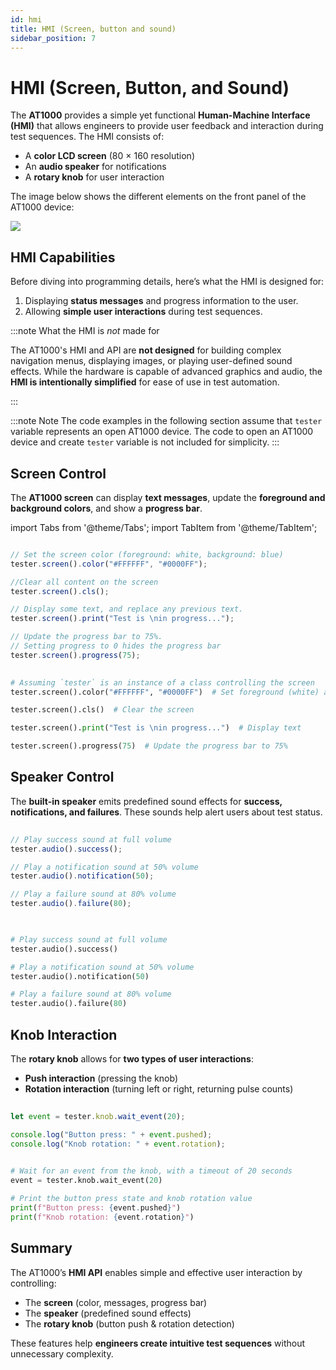 ```yaml
---
id: hmi
title: HMI (Screen, button and sound)
sidebar_position: 7
---
```




# HMI (Screen, Button, and Sound)

The **AT1000** provides a simple yet functional **Human-Machine Interface (HMI)** that allows engineers to provide user feedback and interaction during test sequences. The HMI consists of:

- A **color LCD screen** (80 × 160 resolution)
- An **audio speaker** for notifications
- A **rotary knob** for user interaction

The image below shows the different elements on the front panel of the AT1000 device:

![](/img/at1000-panel.png)

## HMI Capabilities

Before diving into programming details, here’s what the HMI is designed for:

1. Displaying **status messages** and progress information to the user.
2. Allowing **simple user interactions** during test sequences.

:::note What the HMI is *not* made for

The AT1000's HMI and API are **not designed** for building complex navigation menus, displaying images, or playing user-defined sound effects. While the hardware is capable of advanced graphics and audio, the **HMI is intentionally simplified** for ease of use in test automation.

:::

:::note Note
The code examples in the following section assume that `tester` variable represents an open AT1000 device. The code to open an AT1000 device and create `tester` variable is not included for simplicity.
:::

## **Screen Control**

The **AT1000 screen** can display **text messages**, update the **foreground and background colors**, and show a **progress bar**.

import Tabs from '@theme/Tabs';
import TabItem from '@theme/TabItem';

<Tabs>
<TabItem value="js" label="NodeJS">

```javascript

// Set the screen color (foreground: white, background: blue)
tester.screen().color("#FFFFFF", "#0000FF");

//Clear all content on the screen
tester.screen().cls();

// Display some text, and replace any previous text.
tester.screen().print("Test is \nin progress...");

// Update the progress bar to 75%.
// Setting progress to 0 hides the progress bar
tester.screen().progress(75);
```

</TabItem>
<TabItem value="py" label="Python">

```python
 
# Assuming `tester` is an instance of a class controlling the screen
tester.screen().color("#FFFFFF", "#0000FF")  # Set foreground (white) and background (blue)

tester.screen().cls()  # Clear the screen

tester.screen().print("Test is \nin progress...")  # Display text

tester.screen().progress(75)  # Update the progress bar to 75%

```

</TabItem>
</Tabs>

## **Speaker Control**

The **built-in speaker** emits predefined sound effects for **success, notifications, and failures**. These sounds help alert users about test status.

<Tabs>
<TabItem value="js" label="NodeJS">

```javascript
 
// Play success sound at full volume
tester.audio().success();

// Play a notification sound at 50% volume
tester.audio().notification(50);

// Play a failure sound at 80% volume
tester.audio().failure(80);
```

</TabItem>
<TabItem value="py" label="Python">

```python
 

# Play success sound at full volume
tester.audio().success()

# Play a notification sound at 50% volume
tester.audio().notification(50)

# Play a failure sound at 80% volume
tester.audio().failure(80)
```

</TabItem>
</Tabs>

## **Knob Interaction**

The **rotary knob** allows for **two types of user interactions**:
- **Push interaction** (pressing the knob)
- **Rotation interaction** (turning left or right, returning pulse counts)

<Tabs>
<TabItem value="js" label="NodeJS">

```javascript
 
let event = tester.knob.wait_event(20);

console.log("Button press: " + event.pushed);
console.log("Knob rotation: " + event.rotation);


```

</TabItem>
<TabItem value="py" label="Python">

```python
 
# Wait for an event from the knob, with a timeout of 20 seconds
event = tester.knob.wait_event(20)

# Print the button press state and knob rotation value
print(f"Button press: {event.pushed}")
print(f"Knob rotation: {event.rotation}")

```

</TabItem>
</Tabs>

## **Summary**

The AT1000’s **HMI API** enables simple and effective user interaction by controlling:
- The **screen** (color, messages, progress bar)
- The **speaker** (predefined sound effects)
- The **rotary knob** (button push & rotation detection)

These features help **engineers create intuitive test sequences** without unnecessary complexity.

